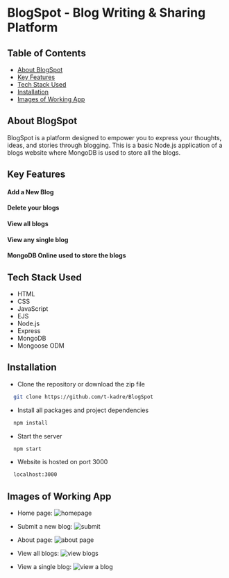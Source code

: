 
# BlogSpot - Blog Writing & Sharing Platform



## Table of Contents
* [About BlogSpot](#about-blogspot)
* [Key Features](#key-features)
* [Tech Stack Used](#tech-stack-used)
* [Installation](#installation)
* [Images of Working App](#images-of-working-app)


## About BlogSpot
BlogSpot is a platform designed to empower you to express your thoughts, ideas, and stories through blogging. This is a basic Node.js application of a blogs website where MongoDB is used to store all the blogs.

## Key Features
#### Add a New Blog 

#### Delete your blogs

#### View all blogs

#### View any single blog

#### MongoDB Online used to store the blogs

## Tech Stack Used
- HTML
- CSS
- JavaScript
- EJS
- Node.js
- Express
- MongoDB
- Mongoose ODM

## Installation

- Clone the repository or download the zip file
```bash
  git clone https://github.com/t-kadre/BlogSpot
```

- Install all packages and project dependencies 
```bash
  npm install
```

- Start the server
```bash
  npm start
```
- Website is hosted on port 3000
```bash
  localhost:3000
```
## Images of Working App

- Home page:
![homepage](https://github.com/t-kadre/BlogSpot/assets/106656556/931a6872-f7ba-4b17-ae11-c60f2b0b1403)

- Submit a new blog:
![submit](https://github.com/t-kadre/BlogSpot/assets/106656556/956557dc-10d1-4a49-888b-b022b8c581b7)

- About page:
![about page](https://github.com/t-kadre/BlogSpot/assets/106656556/a73a2702-1a56-46d6-b9ee-c1fba7d00b10)

- View all blogs:
![view blogs](https://github.com/t-kadre/BlogSpot/assets/106656556/b58563d4-fca5-420e-be1b-bfca8a8b6866)

- View a single blog:
![view a blog](https://github.com/t-kadre/BlogSpot/assets/106656556/6361c961-f314-4363-b81f-42380f6f0882)

